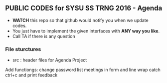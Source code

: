 ## PUBLIC CODES for SYSU SS TRNG 2016 - Agenda
+ **WATCH** this repo so that github would notify you when we update codes.
+ You just have to implement the given interfaces with **ANY way you like**.
+ Call TA if there is any question

### File sturctures
+ src : header files for Agenda Project

Add functiongs:
change password
list meetings in form and line wrap
catch ctrl+c and print feedback
